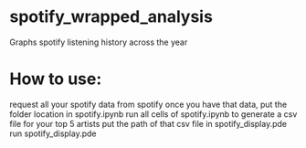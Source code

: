 # spotify_wrapped_analysis
Graphs spotify listening history across the year

# How to use:
request all your spotify data from spotify
once you have that data, put the folder location in spotify.ipynb
run all cells of spotify.ipynb to generate a csv file for your top 5 artists
put the path of that csv file in spotify_display.pde
run spotify_display.pde
